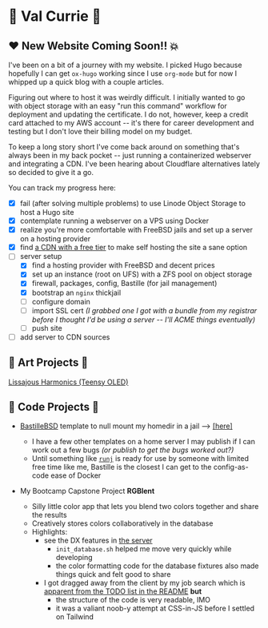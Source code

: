 # 💛 Val Currie 💫

## ❤️ New Website Coming Soon!! 💥

I've been on a bit of a journey with my website. I picked Hugo because hopefully I can get `ox-hugo` working since I use `org-mode` but for now I whipped up a quick blog with a couple articles.

Figuring out where to host it was weirdly difficult. I initially wanted to go with object storage with an easy "run this command" workflow for deployment and updating the certificate. I do not, however, keep a credit card attached to my AWS account -- it's there for career development and testing but I don't love their billing model on my budget.

To keep a long story short I've come back around on something that's always been in my back pocket -- just running a containerized webserver and integrating a CDN. I've been hearing about Cloudflare alternatives lately so decided to give it a go.

You can track my progress here:

- [x] fail (after solving multiple problems) to use Linode Object Storage to host a Hugo site
- [x] contemplate running a webserver on a VPS using Docker
- [x] realize you're more comfortable with FreeBSD jails and set up a server on a hosting provider
- [x] find [a CDN with a free tier](https://gcore.com/cdn) to make self hosting the site a sane option
- [ ] server setup
  - [x] find a hosting provider with FreeBSD and decent prices
  - [x] set up an instance (root on UFS) with a ZFS pool on object storage
  - [x] firewall, packages, config, Bastille (for jail management)
  - [x] bootstrap an `nginx` thickjail
  - [ ] configure domain
  - [ ] import SSL cert *(I grabbed one I got with a bundle from my registrar before I thought I'd be using a server -- I'll ACME things eventually)*
  - [ ] push site
- [ ] add server to CDN sources

## 💙 Art Projects 🌊

[Lissajous Harmonics (Teensy OLED)](https://github.com/enbeec/lissajous-demo)

## 💜 Code Projects 🌌

- [BastilleBSD](https://bastillebsd.org/) template to null mount my homedir in a jail --> [[here]](https://github.com/enbeec/bastille-templates)
  - I have a few other templates on a home server I may publish if I can work out a few bugs *(or publish to get the bugs worked out?)*
  - Until something like [`runj`](https://github.com/samuelkarp/runj) is ready for use by someone with limited free time like me, Bastille is the closest I can get to the config-as-code ease of Docker

- My Bootcamp Capstone Project **RGBlent**
  - Silly little color app that lets you blend two colors together and share the results
  - Creatively stores colors collaboratively in the database
  - Highlights:
    - see the DX features in [the server](https://github.com/enbeec/rgblent-server)
      - `init_database.sh` helped me move very quickly while developing
      - the color formatting code for the database fixtures also made things quick and felt good to share
    - I got dragged away from the client by my job search which is [apparent from the TODO list in the README](https://github.com/enbeec/rgblent-client) **but**
      - the structure of the code is very readable, IMO
      - it was a valiant noob-y attempt at CSS-in-JS before I settled on Tailwind

<!--
## 💚 🏔️
-->


